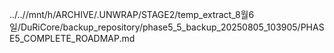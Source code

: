 ../..//mnt/h/ARCHIVE/.UNWRAP/STAGE2/temp_extract_8월6일/DuRiCore/backup_repository/phase5_5_backup_20250805_103905/PHASE5_COMPLETE_ROADMAP.md